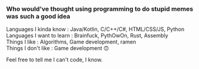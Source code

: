 ### Who would've thought using programming to do stupid memes was such a good idea 
Languages I kinda know : Java/Kotlin, C/C++/C#, HTML/CSS/JS, Python \
Languages I want to learn : Brainfuck, PythOwOn, Rust, Assembly \
Things I like : Algorithms, Game development, ramen \
Things I don't like : Game development 🙃 

Feel free to tell me I can't code, I know.
